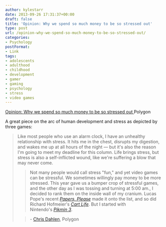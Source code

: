 ```yaml
---
author: kylestarr
date: 2013-09-26 17:31:37+00:00
draft: false
title: 'Opinion: Why we spend so much money to be so stressed out'
type: post
url: /opinion-why-we-spend-so-much-money-to-be-so-stressed-out/
categories:
- Psychology
postFormat:
- Link
tags:
- adolescents
- adulthood
- childhood
- development
- gamer
- gaming
- psychology
- stress
- video games
---
```


[Opinion: Why we spend so much money to be so stressed out
](http://www.polygon.com/2013/9/25/4744990/opinion-why-we-spend-so-much-money-to-be-stressed-out)Polygon

A great piece on the arc of human development and stress as depicted by three games:


<blockquote>Like most people who use an alarm clock, I have an unhealthy relationship with stress. It hits me in the chest, disrupts my digestion, and wakes me up at all hours of the night — but it's also the reason I'm going to meet my deadline for this column. Life brings stress, but stress is also a self-inflicted wound, like we're suffering a blow that may never come.

> 
> Not many people would call stress "fun," and yet video games can be stressful. We sometimes willingly pay money to be more stressed. This year gave us a bumper crop of stressful games, and the other day as I was tossing and turning at 5:00 am., I decided to rank them on the inside wall of my cranium. Lucas Pope's recent _[Papers, Please](http://www.polygon.com/game/papers-please/12395)_ made it onto the list, and so did Richard Hofmeier's _[Cart Life](http://www.polygon.com/game/cart-life/8109)_. But I started with Nintendo's [_Pikmin 3_](http://www.polygon.com/game/pikmin-3/8418).
> 
> 

> 
> - [Chris Dahlen](http://www.polygon.com/users/Chris%20Dahlen), Polygon
> 
> 
</blockquote>
